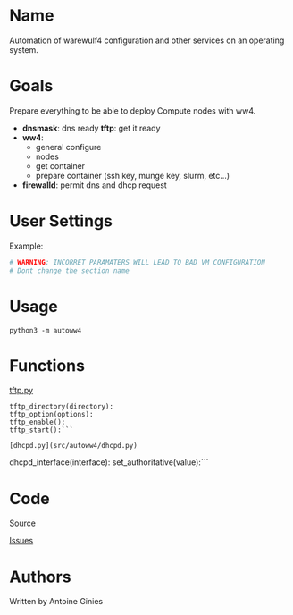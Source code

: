 # Name

Automation of warewulf4 configuration and other services on an operating system.

# Goals

Prepare everything to be able to deploy Compute nodes with ww4.

* **dnsmask**: dns ready
 **tftp**: get it ready
* **ww4**:
    * general configure
    * nodes
    * get container
    * prepare container (ssh key, munge key, slurm, etc...)
* **firewalld**: permit dns and dhcp request

# User Settings

Example:
```yaml
# WARNING: INCORRET PARAMATERS WILL LEAD TO BAD VM CONFIGURATION
# Dont change the section name
```

# Usage

```
python3 -m autoww4
```

# Functions

[tftp.py](src/autoww4/tftp.py)
```
tftp_directory(directory):
tftp_option(options):
tftp_enable():
tftp_start():```

[dhcpd.py](src/autoww4/dhcpd.py)
```
dhcpd_interface(interface):
set_authoritative(value):```

# Code

[Source](https://github.com/aginies/autoww4)

[Issues](https://github.com/aginies/autoww4/issues)

# Authors

Written by Antoine Ginies
